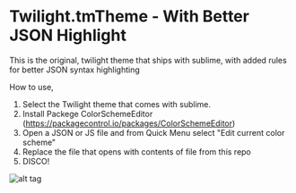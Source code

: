 # Twilight.tmTheme  - With Better JSON Highlight
This is the original, twilight theme that ships with sublime, with added rules for better JSON syntax highlighting 


How to use, 

1. Select the Twilight theme that comes with sublime. 
2. Install Packege ColorSchemeEditor  (https://packagecontrol.io/packages/ColorSchemeEditor)
3. Open a JSON or JS file and from Quick Menu select "Edit current color scheme"
4. Replace the file that opens with contents of file from this repo
5. DISCO!


![alt tag](http://i61.tinypic.com/262ntz8.png)
